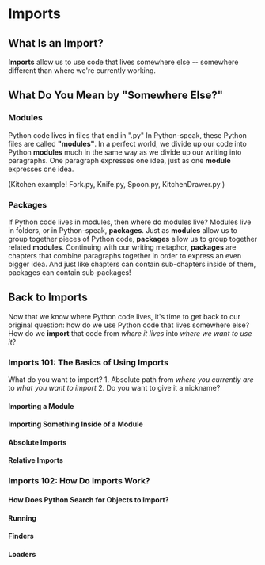 # Imports

## What Is an Import?
**Imports** allow us to use code that lives somewhere else -- somewhere different than where we're currently working. 

## What Do You Mean by "Somewhere Else?"

### Modules
Python code lives in files that end in ".py"
In Python-speak, these Python files are called **"modules"**.
In a perfect world, we divide up our code into Python **modules** much in the same way as we divide up our writing into paragraphs. One paragraph expresses one idea, just as one **module** expresses one idea.

(Kitchen example! Fork.py, Knife.py, Spoon.py, KitchenDrawer.py )

### Packages
If Python code lives in modules, then where do modules live? 
Modules live in folders, or in Python-speak, **packages**.
Just as **modules** allow us to group together pieces of Python code, **packages** allow us to group together related **modules**. Continuing with our writing metaphor, **packages** are chapters that combine paragraphs together in order to express an even bigger idea.
And just like chapters can contain sub-chapters inside of them, packages can contain sub-packages! 

## Back to Imports
Now that we know where Python code lives, it's time to get back to our original question: how do we use Python code that lives somewhere else? How do we **import** that code from *where it lives* into *where we want to use it*?

### Imports 101: The Basics of Using Imports
What do you want to import?
	1. Absolute path from *where you currently are* to *what you want to import*
	2. Do you want to give it a nickname?

#### Importing a Module

#### Importing Something Inside of a Module

#### Absolute Imports

#### Relative Imports

### Imports 102: How Do Imports Work?

#### How Does Python Search for Objects to Import?

#### Running 

#### Finders

#### Loaders

<!--stackedit_data:
eyJoaXN0b3J5IjpbLTE0ODY4NDgyNTksMTU2NDgwMjY5NCwtMT
U0MDk4MDAyMSwtMTQ1NzAyNDM3NSwtMTA4NzE4NjcwOCw2ODA4
NjA2NjcsLTE2NjI2NzQwNzEsMTgxMTk3Mjk1MCw0NzM2MjExND
NdfQ==
-->